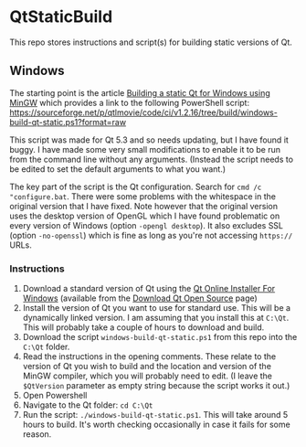 # QtStaticBuild

This repo stores instructions and script(s) for building static versions of Qt.

## Windows

The starting point is the article [Building a static Qt for Windows using MinGW](https://wiki.qt.io/Building_a_static_Qt_for_Windows_using_MinGW) which provides a link to the following PowerShell script: https://sourceforge.net/p/qtlmovie/code/ci/v1.2.16/tree/build/windows-build-qt-static.ps1?format=raw

This script was made for Qt 5.3 and so needs updating, but I have found it buggy. I have made some very small modifications to enable it to be run from the command line without any arguments. (Instead the script needs to be edited to set the default arguments to what you want.)

The key part of the script is the Qt configuration. Search for `cmd /c "configure.bat`. There were some problems with the whitespace in the original version that I have fixed. Note however that the original version uses the desktop version of OpenGL which I have found problematic on every version of Windows (option `-opengl desktop`). It also excludes SSL (option `-no-openssl`) which is fine as long as you're not accessing `https://` URLs.

### Instructions

1. Download a standard version of Qt using the [Qt Online Installer For Windows](http://download.qt.io/official_releases/online_installers/qt-unified-windows-x86-online.exe) (available from the [Download Qt Open Source](https://www.qt.io/download-open-source) page)
1. Install the version of Qt you want to use for standard use. This will be a dynamically linked version. I am assuming that you install this at `C:\Qt`. This will probably take a couple of hours to download and build.
1. Download the script `windows-build-qt-static.ps1` from this repo into the `C:\Qt` folder.
1. Read the instructions in the opening comments. These relate to the version of Qt you wish to build and the location and version of the MinGW compiler, which you will probably need to edit. (I leave the `$QtVersion` parameter as empty string because the script works it out.)
1. Open Powershell
1. Navigate to the Qt folder: `cd C:\Qt`
1. Run the script: `./windows-build-qt-static.ps1`. This will take around 5 hours to build. It's worth checking occasionally in case it fails for some reason.
